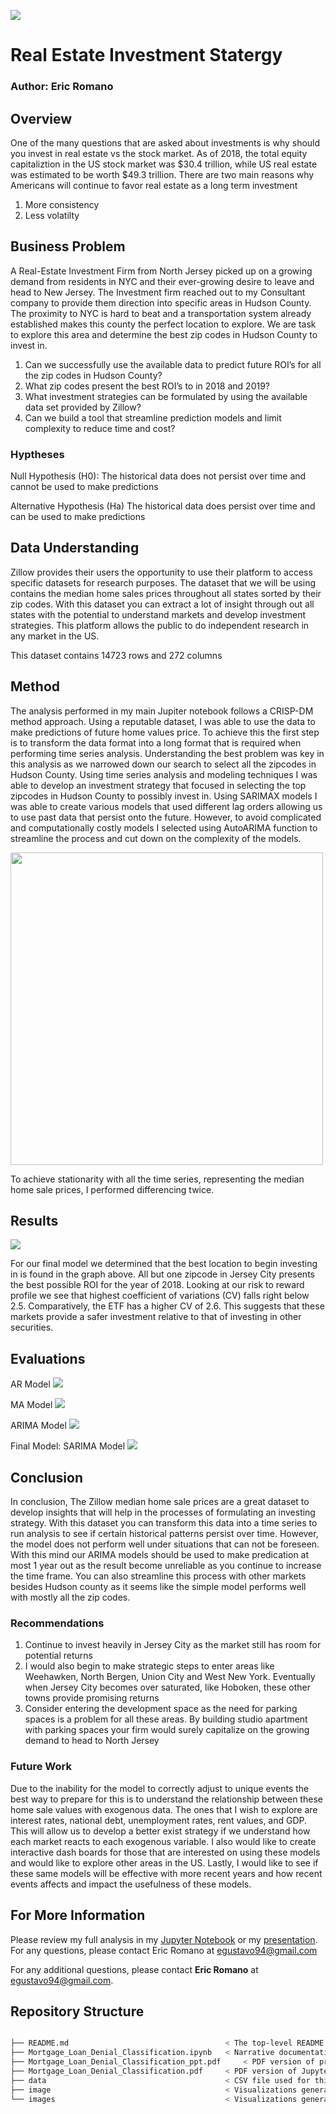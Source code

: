 ![](images/Hudson_county_.PNG)
# Real Estate Investment Statergy 
### Author: Eric Romano
## Overview
One of the many questions that are asked about investments is why should you invest in real estate vs the stock market. As 
of 2018, the total equity capitaliztion in the US stock market was $30.4 trillion, while US real estate was estimated to 
be worth $49.3 trillion. There are two main reasons why Americans will continue to favor real estate as a long term investment
1. More consistency 
2. Less volatilty 

## Business Problem 
A Real-Estate Investment Firm from North Jersey picked up on a growing demand from residents in NYC and their ever-growing
desire to leave and head to New Jersey. The Investment firm reached out to my Consultant company to provide them direction
into specific areas in Hudson County. The proximity to NYC is hard to beat and a transportation system already established
makes this county the perfect location to explore. We are task to explore this area and determine the best zip codes in
Hudson County to invest in. 
1.	Can we successfully use the available data to predict future ROI’s for all the zip codes in Hudson County? 
2.	What zip codes present the best ROI’s to in 2018 and 2019? 
3.	What investment strategies can be formulated by using the available data set provided by Zillow?
4.	Can we build a tool that streamline prediction models and limit complexity to reduce time and cost? 

### Hyptheses
Null Hypothesis (H0): The historical data does not persist over time and cannot be used to make predictions

Alternative Hypothesis (Ha) The historical data does persist over time and can be used to make predictions 

## Data Understanding 

Zillow provides their users the opportunity to use their platform to access specific datasets for research purposes. 
The dataset that we will be using contains the median home sales prices throughout all states sorted by their zip codes. 
With this dataset you can extract a lot of insight through out all states with the potential to understand markets and 
develop investment strategies. This platform allows the public to do independent research in any market in the US. 

This dataset contains 14723 rows and 272 columns 

## Method

The analysis performed in my main Jupiter notebook follows a CRISP-DM method approach. Using a reputable dataset, I was 
able to use the data to make predictions of future home values price. To achieve this the first step is to transform the 
data format into a long format that is required when performing time series analysis. Understanding the best problem was 
key in this analysis as we narrowed down our search to select all the zipcodes in Hudson County. Using time series 
analysis and modeling techniques I was able to develop an investment strategy that focused in selecting the top zipcodes 
in Hudson County to possibly invest in. Using SARIMAX models I was able to create various models that used different 
lag orders allowing us to use past data that persist onto the future. However, to avoid complicated and computationally 
costly models I selected using AutoARIMA function to streamline the process and cut down on the complexity of the models.

<img src="https://github.com/Eric-G-Romano/dsc-phase-4-project/blob/main/images/Stationarity_check.png" width="500" height="500"> 

To achieve stationarity with all the time series, representing the median home sale prices, I performed differencing twice.

## Results 

![](images/ROI%20for%20Zipcodes%20in%20Hudson%20County.png) 

For our final model we determined that the best location to begin investing in is found in the graph above. All but one zipcode 
in Jersey City presents the best possible ROI for the year of 2018. Looking at our risk to reward profile we see that highest 
coefficient of variations (CV) falls right below 2.5. Comparatively, the ETF has a higher CV of 2.6. This suggests that these 
markets provide a safer investment relative to that of investing in other securities.

## Evaluations
AR Model
![](images/Order11_2_0.png) 

MA Model
![](images/Order0_2_3.png) 

ARIMA Model
![](images/Order9_2_3.png) 

Final Model: SARIMA Model
![](images/Order0_2_0_0_0_0_12_6months.png) 

## Conclusion

In conclusion, The Zillow median home sale prices are a great dataset to develop insights that will help in the processes
of formulating an investing strategy. With this dataset you can transform this data into a time series to run analysis 
to see if certain historical patterns persist over time. However, the model does not perform well under situations that 
can not be foreseen. With this mind our ARIMA models should be used to make predication at most 1 year out as the result 
become unreliable as you continue to increase the time frame. You can also streamline this process with other markets 
besides Hudson county as it seems like the simple model performs well with mostly all the zip codes.

### Recommendations 

1. Continue to invest heavily in Jersey City as the market still has room for potential returns
2. I would also begin to make strategic steps to enter areas like Weehawken, North Bergen, Union City and West New York.
Eventually when Jersey City becomes over saturated, like Hoboken, these other towns provide promising returns
3. Consider entering the development space as the need for parking spaces is a problem for all these areas. By building
studio apartment with parking spaces your firm would surely capitalize on the growing demand to head to North Jersey

### Future Work 

Due to the inability for the model to correctly adjust to unique events the best way to prepare for this is to understand
the relationship between these home sale values with exogenous data. The ones that I wish to explore are interest rates,
national debt, unemployment rates, rent values, and GDP. This will allow us to develop a better exist strategy if we 
understand how each market reacts to each exogenous variable. 
I also would like to create interactive dash boards for those that are interested on using these models and would like 
to explore other areas in the US. 
Lastly, I would like to see if these same models will be effective with more recent years and how recent events affects
and impact the usefulness of these models.  

## For More Information

Please review my full analysis in my [Jupyter Notebook]() or my [presentation]().
For any questions, please contact Eric Romano at egustavo94@gmail.com 

For any additional questions, please contact **Eric Romano** at [egustavo94@gmail.com](egustavo94@gmail.com).

## Repository Structure

```bash

├── README.md                                   < The top-level README for reviewers of this project
├── Mortgage_Loan_Denial_Classification.ipynb   < Narrative documentation of analysis in Jupyter notebook
├── Mortgage_Loan_Denial_Classification_ppt.pdf     < PDF version of project presentation
├── Mortgage_Loan_Denial_Classification.pdf     < PDF version of Jupyter notebook
├── data                                        < CSV file used for this project
├── image                                       < Visualizations generated for analysis
└── images                                      < Visualizations generated for analysis
```
